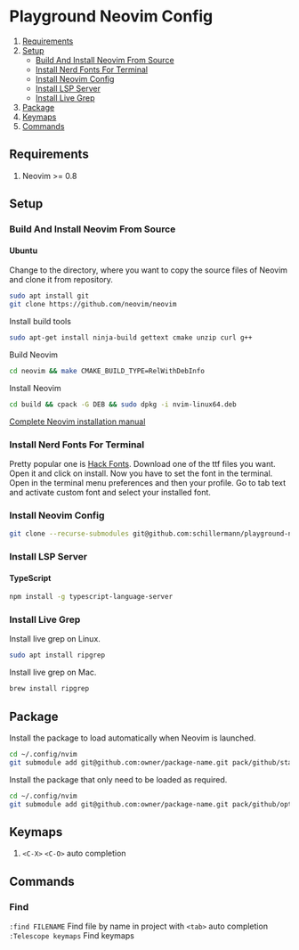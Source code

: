 # Playground Neovim Config

1. [Requirements](#requirements)
2. [Setup](#setup)
   - [Build And Install Neovim From Source](#build-and-install-neovim-from-source)
   - [Install Nerd Fonts For Terminal](#install-nerd-fonts-for-terminal)
   - [Install Neovim Config](#install-neovim-config)
   - [Install LSP Server](#install-lsp-server)
   - [Install Live Grep](#install-live-grep)
3. [Package](#package)
4. [Keymaps](#keymaps)
5. [Commands](#commands)

## Requirements

1. Neovim >= 0.8

## Setup

### Build And Install Neovim From Source

#### Ubuntu

Change to the directory, where you want to copy the source files of Neovim and clone it from repository.

```sh
sudo apt install git
git clone https://github.com/neovim/neovim
```

Install build tools

```sh
sudo apt-get install ninja-build gettext cmake unzip curl g++
```

Build Neovim

```sh
cd neovim && make CMAKE_BUILD_TYPE=RelWithDebInfo
```

Install Neovim

```sh
cd build && cpack -G DEB && sudo dpkg -i nvim-linux64.deb
```

[Complete Neovim installation manual](https://github.com/neovim/neovim/wiki/Building-Neovim)

### Install Nerd Fonts For Terminal

Pretty popular one is [Hack Fonts](https://github.com/ryanoasis/nerd-fonts/tree/master/patched-fonts/Hack).
Download one of the ttf files you want.
Open it and click on install.
Now you have to set the font in the terminal.
Open in the terminal menu preferences and then your profile.
Go to tab text and activate custom font and select your installed font.

### Install Neovim Config

```sh
git clone --recurse-submodules git@github.com:schillermann/playground-nvim-config.git ~/.config/nvim
```

### Install LSP Server

#### TypeScript

```sh
npm install -g typescript-language-server
```

### Install Live Grep

Install live grep on Linux.

```sh
sudo apt install ripgrep
```

Install live grep on Mac.

```sh
brew install ripgrep
```

## Package

Install the package to load automatically when Neovim is launched.

```sh
cd ~/.config/nvim
git submodule add git@github.com:owner/package-name.git pack/github/start/package-name
```

Install the package that only need to be loaded as required.

```sh
cd ~/.config/nvim
git submodule add git@github.com:owner/package-name.git pack/github/opt/package-name
```

## Keymaps

1. `<C-X>` `<C-O>` auto completion

## Commands
### Find
`:find FILENAME` Find file by name in project with `<tab>` auto completion
`:Telescope keymaps` Find keymaps
